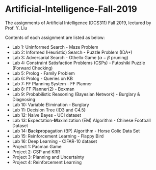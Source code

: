 # Artificial-Intelligence-Fall-2019

The assignments of Artificial Intelligence (DCS311) Fall 2019, lectured by Prof. Y. Liu

Contents of each assignment are listed as below:

- Lab 1: Uninformed Search - Maze Problem
- Lab 2: Informed (Heuristic) Search - Puzzle Problem (IDA*)
- Lab 3: Adversarial Search - Othello Game ($\alpha$ − $\beta$ pruning)
- Lab 4: Constraint Satisfaction Problems (CSPs) - Futoshiki Puzzle (Forward Checking)
- Lab 5: Prolog - Family Problem
- Lab 6: Prolog - Queries on KB
- Lab 7: FF Planning System - FF Planner
- Lab 8: FF Planner(2) - Boxman
- Lab 9: Probabilistic Reasoning (Bayesian Network) - Burglary & Diagnosing
- Lab 10: Variable Elimination - Burglary
- Lab 11: Decision Tree (ID3 and C4.5)
- Lab 12: Naive Bayes - UCI dataset
- Lab 13: **E**xpectation-**M**aximization (EM) Algorithm - Chinese Football Dataset
- Lab 14: **B**ack**p**ropagation (BP) Algorithm - Horse Colic Data Set
- Lab 15: Reinforcement Learning - Flappy Bird 
- Lab 16: Deep Learning - CIFAR-10 dataset
- Project 1: Pacman Game
- Project 2: CSP and KRR
- Project 3: Planning and Uncertainty
- Project 4: Reinforcement Learning
